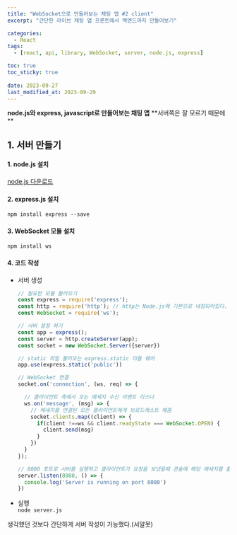 ```yaml
---
title: "WebSocket으로 만들어보는 채팅 앱 #2 client"
excerpt: "간단한 라이브 채팅 앱 프론트에서 백엔드까지 만들어보기"

categories:
  - React
tags:
  - [react, api, library, WebSocket, server, node.js, express]

toc: true
toc_sticky: true
 
date: 2023-09-27
last_modified_at: 2023-09-29
---
```


**node.js와 express, javascript로 만들어보는 채팅 앱**
**서버쪽은 잘 모르기 때문에 **

## 1. 서버 만들기
#### 1. node.js 설치
  [node.js 다운로드](https://nodejs.org/ko/download)

#### 2. express.js 설치
  `npm install express --save`

#### 3. WebSocket 모듈 설치
  `npm install ws`

#### 4. 코드 작성
- 서버 생성
  ```js
  // 필요한 모듈 불러오기
  const express = require('express');
  const http = require('http'); // http는 Node.js에 기본으로 내장되어있다.
  const WebSocket = require('ws');

  // 서버 설정 하기
  const app = express();
  const server = http.createServer(app);
  const socket = new WebSocket.Server({server})

  // static 파일 불러오는 express.static 미들 웨어
  app.use(express.static('public'))

  // WebSocket 연결
  socket.on('connection', (ws, req) => {

    // 클라이언트 측에서 오는 메세지 수신 이벤트 리스너
    ws.on('message', (msg) => {
      // 메세지를 연결된 모든 클라이언트에게 브로드캐스트 해줌
      socket.clients.map((client) => {
        if(client !==ws && client.readyState === WebSocket.OPEN) {
          client.send(msg)
        }
      })
    }
  });

  // 8080 포트로 서버를 실행하고 클라이언트가 요청을 보냈을때 콘솔에 해당 메세지를 출력한다.
  server.listen(8080, () => {
    console.log('Server is running on port 8080')
  })  
  ```

- 실행     
  `node server.js`

생각했던 것보다 간단하게 서버 작성이 가능했다.(서알못)